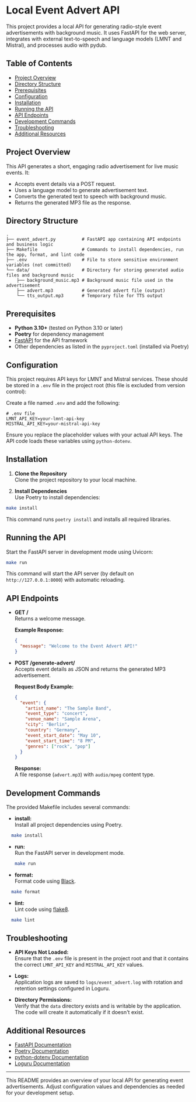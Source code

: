 # Local Event Advert API

This project provides a local API for generating radio-style event advertisements with background music. It uses FastAPI for the web server, integrates with external text-to-speech and language models (LMNT and Mistral), and processes audio with pydub.

## Table of Contents

- [Project Overview](#project-overview)
- [Directory Structure](#directory-structure)
- [Prerequisites](#prerequisites)
- [Configuration](#configuration)
- [Installation](#installation)
- [Running the API](#running-the-api)
- [API Endpoints](#api-endpoints)
- [Development Commands](#development-commands)
- [Troubleshooting](#troubleshooting)
- [Additional Resources](#additional-resources)

## Project Overview

This API generates a short, engaging radio advertisement for live music events. It:
- Accepts event details via a POST request.
- Uses a language model to generate advertisement text.
- Converts the generated text to speech with background music.
- Returns the generated MP3 file as the response.

## Directory Structure

```
.
├── event_advert.py          # FastAPI app containing API endpoints and business logic
├── Makefile                 # Commands to install dependencies, run the app, format, and lint code
├── .env                     # File to store sensitive environment variables (not committed)
└── data/                    # Directory for storing generated audio files and background music
    ├── background_music.mp3 # Background music file used in the advertisement
    ├── advert.mp3           # Generated advert file (output)
    └── tts_output.mp3       # Temporary file for TTS output
```

## Prerequisites

- **Python 3.10+** (tested on Python 3.10 or later)
- **Poetry** for dependency management  
- [FastAPI](https://fastapi.tiangolo.com/) for the API framework
- Other dependencies as listed in the `pyproject.toml` (installed via Poetry)

## Configuration

This project requires API keys for LMNT and Mistral services. These should be stored in a `.env` file in the project root (this file is excluded from version control):

Create a file named `.env` and add the following:

```dotenv
# .env file
LMNT_API_KEY=your-lmnt-api-key
MISTRAL_API_KEY=your-mistral-api-key
```

Ensure you replace the placeholder values with your actual API keys. The API code loads these variables using `python-dotenv`.

## Installation

1. **Clone the Repository**  
   Clone the project repository to your local machine.

2. **Install Dependencies**  
Use Poetry to install dependencies:
```bash
make install
```
   This command runs `poetry install` and installs all required libraries.

## Running the API

Start the FastAPI server in development mode using Uvicorn:
```bash
make run
```
This command will start the API server (by default on `http://127.0.0.1:8000`) with automatic reloading.

## API Endpoints

- **GET /**  
  Returns a welcome message.
  
  **Example Response:**
  ```json
  {
    "message": "Welcome to the Event Advert API!"
  }
  ```

- **POST /generate-advert/**  
  Accepts event details as JSON and returns the generated MP3 advertisement.
  
  **Request Body Example:**
  ```json
  {
    "event": {
      "artist_name": "The Sample Band",
      "event_type": "concert",
      "venue_name": "Sample Arena",
      "city": "Berlin",
      "country": "Germany",
      "event_start_date": "May 10",
      "event_start_time": "8 PM",
      "genres": ["rock", "pop"]
    }
  }
  ```
  
  **Response:**  
  A file response (`advert.mp3`) with `audio/mpeg` content type.

## Development Commands

The provided Makefile includes several commands:

- **install:**  
  Install all project dependencies using Poetry.
```bash
  make install
  ```

- **run:**  
  Run the FastAPI server in development mode.
  ```bash
  make run
  ```

- **format:**  
  Format code using [Black](https://github.com/psf/black).
```bash
  make format
  ```

- **lint:**  
  Lint code using [flake8](https://flake8.pycqa.org/).
```bash
  make lint
  ```

## Troubleshooting

- **API Keys Not Loaded:**  
  Ensure that the `.env` file is present in the project root and that it contains the correct `LMNT_API_KEY` and `MISTRAL_API_KEY` values.

- **Logs:**  
  Application logs are saved to `logs/event_advert.log` with rotation and retention settings configured in Loguru.

- **Directory Permissions:**  
  Verify that the `data` directory exists and is writable by the application. The code will create it automatically if it doesn't exist.

## Additional Resources

- [FastAPI Documentation](https://fastapi.tiangolo.com/)
- [Poetry Documentation](https://python-poetry.org/docs/)
- [python-dotenv Documentation](https://pypi.org/project/python-dotenv/)
- [Loguru Documentation](https://loguru.readthedocs.io/)

---

This README provides an overview of your local API for generating event advertisements. Adjust configuration values and dependencies as needed for your development setup.